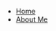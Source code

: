 * [Home](https://derek-mu.github.io/)
* [About Me](https://derek-mu.github.io/home)
 
<!-- [:cn:](/zh-cn/)  -->


